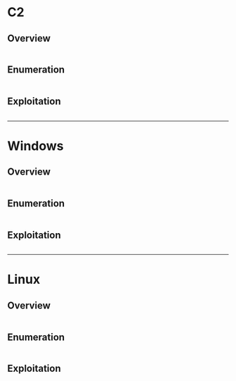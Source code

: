 # C2
## Overview 

```markdown
```
## Enumeration 

```markdown
```

## Exploitation 

```markdown
```

---
# Windows
## Overview 

```markdown
```
## Enumeration 

```markdown
```

## Exploitation 

```markdown
```

----
# Linux
## Overview 

```markdown
```
## Enumeration 

```markdown
```

## Exploitation 

```markdown
```
